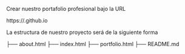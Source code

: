 Crear nuestro portafolio profesional bajo la URL

https://<NUESTRO-NOMBRE-USUARIO-GITHUB>.github.io

La estructura de nuestro proyecto será de la siguiente forma

├── about.html
├── index.html
├── portfolio.html
├── README.md


